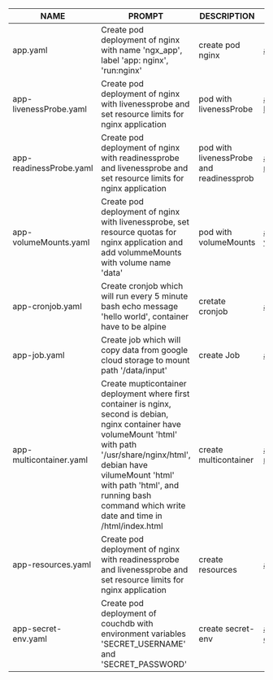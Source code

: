 | NAME | PROMPT | DESCRIPTION | EXAMPLE |
|------|--------|-------------|---------|
| app.yaml | Create pod deployment of nginx with name 'ngx_app', label 'app: nginx', 'run:nginx' | create pod nginx | [app.yaml](/yaml/app.yaml) |
| app-livenessProbe.yaml | Create pod deployment of nginx with livenessprobe and set resource limits for nginx application | pod  with livenessProbe | [app-livenessProbe.yaml](/yaml/app-livenessProbe.yaml) |
| app-readinessProbe.yaml | Create pod deployment of nginx with readinessprobe and livenessprobe and set resource limits for nginx application | pod  with livenessProbe and readinessprob | [app-readinessProbe.yaml](/yaml/app-readinessProbe.yaml) |
| app-volumeMounts.yaml | Create pod deployment of nginx with livenessprobe, set resource quotas for nginx application and add volummeMounts with volume name 'data' | pod with volumeMounts | [app-volumeMounts.yaml](/yaml/app-volumeMounts.yaml) |
| app-cronjob.yaml | Create cronjob which will run every 5 minute bash echo message 'hello world', container have to be alpine | cretate cronjob | [app-cronjob.yaml](/yaml/app-cronjob.yaml) |
| app-job.yaml | Create job which will copy data from google cloud storage to mount path '/data/input' | create Job | [app-job.yaml](/yaml/app-job.yaml) |
| app-multicontainer.yaml | Create mupticontainer deployment where first container is nginx, second is debian, nginx container have volumeMount 'html' with path '/usr/share/nginx/html', debian have vilumeMount 'html' with path 'html', and running bash command which write date and time in /html/index.html | create multicontainer | [app-multicontainer.yaml](/yaml/app-multicontainer.yaml) |
| app-resources.yaml | Create pod deployment of nginx with readinessprobe and livenessprobe and set resource limits for nginx application | create resources | [app-resources.yaml](/yaml/app-resources.yaml) |
| app-secret-env.yaml | Create pod deployment of couchdb with environment variables 'SECRET_USERNAME' and 'SECRET_PASSWORD' | create secret-env | [app-secret-env.yaml](/yaml/app-secret-env.yaml) |
